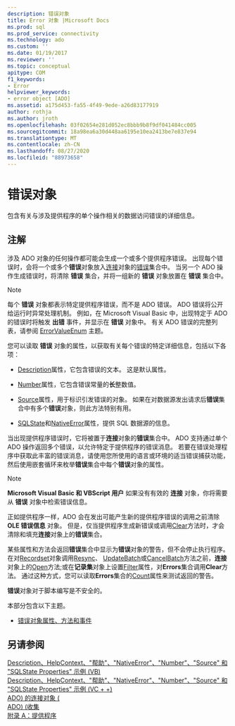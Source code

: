 ```yaml
---
description: 错误对象
title: Error 对象 |Microsoft Docs
ms.prod: sql
ms.prod_service: connectivity
ms.technology: ado
ms.custom: ''
ms.date: 01/19/2017
ms.reviewer: ''
ms.topic: conceptual
apitype: COM
f1_keywords:
- Error
helpviewer_keywords:
- error object [ADO]
ms.assetid: a175d453-fa55-4f49-9ede-a26d83177919
author: rothja
ms.author: jroth
ms.openlocfilehash: 03f02654e281d052ec8bbb9b8f9df041484cc005
ms.sourcegitcommit: 18a98ea6a30d448aa6195e10ea2413be7e837e94
ms.translationtype: MT
ms.contentlocale: zh-CN
ms.lasthandoff: 08/27/2020
ms.locfileid: "88973658"
---
```

# <a name="error-object"></a>错误对象
包含有关与涉及提供程序的单个操作相关的数据访问错误的详细信息。  
  
## <a name="remarks"></a>注解  
 涉及 ADO 对象的任何操作都可能会生成一个或多个提供程序错误。 出现每个错误时，会将一个或多个**错误**对象放入[连接](../../../ado/reference/ado-api/connection-object-ado.md)对象的[错误](../../../ado/reference/ado-api/errors-collection-ado.md)集合中。 当另一个 ADO 操作生成错误时，将清除 **错误** 集合，并将一组新的 **错误** 对象放置在 **错误** 集合中。  
  
> [!NOTE]
>  每个 **错误** 对象都表示特定提供程序错误，而不是 ADO 错误。 ADO 错误将公开给运行时异常处理机制。 例如，在 Microsoft Visual Basic 中，出现特定于 ADO 的错误时将触发 **出错** 事件，并显示在 **错误** 对象中。 有关 ADO 错误的完整列表，请参阅 [ErrorValueEnum](../../../ado/reference/ado-api/errorvalueenum.md) 主题。  
  
 您可以读取 **错误** 对象的属性，以获取有关每个错误的特定详细信息，包括以下各项：  
  
-   [Description](../../../ado/reference/ado-api/description-property.md)属性，它包含错误的文本。 这是默认属性。  
  
-   [Number](../../../ado/reference/ado-api/number-property-ado.md)属性，它包含错误常量的**长**整数值。  
  
-   [Source](../../../ado/reference/ado-api/source-property-ado-error.md)属性，用于标识引发错误的对象。 如果在对数据源发出请求后**错误**集合中有多个**错误**对象，则此方法特别有用。  
  
-   [SQLState](../../../ado/reference/ado-api/sqlstate-property.md)和[NativeError](../../../ado/reference/ado-api/nativeerror-property-ado.md)属性，提供 SQL 数据源的信息。  
  
 当出现提供程序错误时，它将被置于**连接**对象的**错误**集合中。 ADO 支持通过单个 ADO 操作返回多个错误，以允许特定于提供程序的错误消息。 若要在错误处理程序中获取此丰富的错误消息，请使用您所使用的语言或环境的适当错误捕获功能，然后使用嵌套循环来枚举**错误**集合中每个**错误**对象的属性。  
  
> [!NOTE]
>  **Microsoft Visual Basic 和 VBScript 用户** 如果没有有效的 **连接** 对象，你将需要从 **错误** 对象中检索错误信息。  
  
 正如提供程序一样，ADO 会在发出可能产生新的提供程序错误的调用之前清除 **OLE 错误信息** 对象。 但是，仅当提供程序生成新错误或调用[Clear](../../../ado/reference/ado-api/clear-method-ado.md)方法时，才会清除和填充**连接**对象上的**错误**集合。  
  
 某些属性和方法会返回**错误**集合中显示为**错误**对象的警告，但不会停止执行程序。 在对[Recordset](../../../ado/reference/ado-api/recordset-object-ado.md)对象调用[Resync](../../../ado/reference/ado-api/resync-method.md)、 [UpdateBatch](../../../ado/reference/ado-api/updatebatch-method.md)或[CancelBatch](../../../ado/reference/ado-api/cancelbatch-method-ado.md)方法之前，**连接**对象上的[Open](../../../ado/reference/ado-api/open-method-ado-connection.md)方法;或在**记录集**对象上设置[Filter](../../../ado/reference/ado-api/filter-property.md)属性，对**Errors**集合调用**Clear**方法。 通过这种方式，您可以读取**Errors**集合的[Count](../../../ado/reference/ado-api/count-property-ado.md)属性来测试返回的警告。  
  
 **错误**对象对于脚本编写是不安全的。  
  
 本部分包含以下主题。  
  
-   [错误对象属性、方法和事件](../../../ado/reference/ado-api/error-object-properties-methods-and-events.md)  
  
## <a name="see-also"></a>另请参阅  
 [Description、HelpContext、"帮助"、"NativeError"、"Number"、"Source" 和 "SQLState Properties" 示例 (VB) ](../../../ado/reference/ado-api/description-helpcontext-helpfile-nativeerror-number-source-example-vb.md)   
 [Description、HelpContext、"帮助"、"NativeError"、"Number"、"Source" 和 "SQLState Properties" 示例 (VC + +) ](../../../ado/reference/ado-api/description-helpcontext-helpfile-nativeerror-number-source-example-vc.md)   
 [ADO) 的连接对象 (](../../../ado/reference/ado-api/connection-object-ado.md)   
 [ADO)  (收集 ](../../../ado/reference/ado-api/errors-collection-ado.md)   
 [附录 A：提供程序](../../../ado/guide/appendixes/appendix-a-providers.md)
